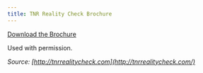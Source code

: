 ```yaml
---
title: TNR Reality Check Brochure
---
```


[Download the Brochure](src/static/img/tnr-reality-check-brochure.pdf)

Used with permission.

*Source: [http://tnrrealitycheck.com](http://tnrrealitycheck.com/)*